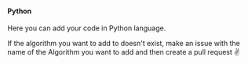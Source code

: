 #### Python

Here you can add your code in Python language.

If the algorithm you want to add to doesn't exist, make an issue with the name of the Algorithm you want to add and then create a pull request ✌️